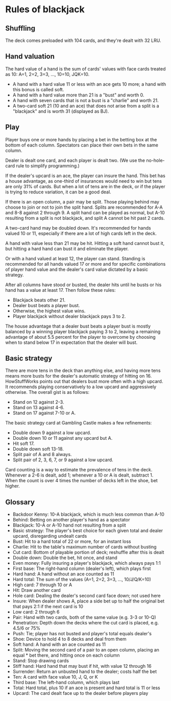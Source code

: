 Rules of blackjack
==================

Shuffling
---------
The deck comes preloaded with 104 cards, and they're dealt with 32 LRU.

Hand valuation
--------------
The hard value of a hand is the sum of cards' values with face cards treated as 10: A=1, 2=2, 3=3, ..., 10=10, JQK=10.

* A hand with a hard value 11 or less with an ace gets 10 more; a hand with this bonus is called soft.
* A hand with a hard value more than 21 is a "bust" and worth 0.
* A hand with seven cards that is not a bust is a "charlie" and worth 21.
* A two-card soft 21 (10 and an ace) that does not arise from a split is a "blackjack" and is worth 31 (displayed as BJ).

Play
----
Player buys one or more hands by placing a bet in the betting box at the bottom of each column. Spectators can place their own bets in the same column.

Dealer is dealt one card, and each player is dealt two.
(We use the no-hole-card rule to simplify programming.)

If the dealer's upcard is an ace, the player can insure the hand.  This bet has a house advantage, as one-third of insurances would need to win but tens are only 31% of cards.  But when a lot of tens are in the deck, or if the player is trying to reduce variation, it can be a good deal.

If there is an open column, a pair may be split. Those playing behind may choose to join or not to join the split hand. Splits are recommended for A-A and 8-8 against 2 through 9. A split hand can be played as normal, but A-10 resulting from a split is not blackjack, and split A cannot be hit past 2 cards.

A two-card hand may be doubled down. It's recommended for hands valued 10 or 11, especially if there are a lot of high cards left in the deck.

A hand with value less than 21 may be hit. Hitting a soft hand cannot bust it, but hitting a hard hand can bust it and eliminate the player.

Or with a hand valued at least 12, the player can stand. Standing is recommended for all hands valued 17 or more and for specific combinations of player hand value and the dealer's card value dictated by a basic strategy.

After all columns have stood or busted, the dealer hits until he busts or his hand has a value at least 17.  Then follow these rules:

* Blackjack beats other 21.
* Dealer bust beats a player bust.
* Otherwise, the highest value wins.
* Player blackjack without dealer blackjack pays 3 to 2.

The house advantage that a dealer bust beats a player bust is mostly balanced by a winning player blackjack paying 3 to 2, leaving a remaining advantage of about 5.5 percent for the player to overcome by choosing when to stand below 17 in expectation that the dealer will bust.

Basic strategy
--------------
There are more tens in the deck than anything else, and having more tens means more busts for the dealer's automatic strategy of hitting on 16. HowStuffWorks points out that dealers bust more often with a high upcard. It recommends playing conservatively to a low upcard and aggressively otherwise.  The overall gist is as follows:

* Stand on 12 against 2-3.
* Stand on 13 against 4-6.
* Stand on 17 against 7-10 or A.

The basic strategy card at Gambling Castle makes a few refinements:

* Double down 9 against a low upcard.
* Double down 10 or 11 against any upcard but A.
* Hit soft 17.
* Double down soft 13-18.
* Split pair of A and 8 always.
* Split pair of 2, 3, 6, 7, or 9 against a low upcard.

Card counting is a way to estimate the prevalence of tens in the deck. Whenever a 2-6 is dealt, add 1; whenever a 10 or A is dealt, subtract 1.  When the count is over 4 times the number of decks left in the shoe, bet higher.

Glossary
--------

* Backdoor Kenny: 10-A blackjack, which is much less common than A-10
* Behind: Betting on another player's hand as a spectator
* Blackjack: 10-A or A-10 hand not resulting from a split
* Basic strategy: The player's best choice for each given total and dealer upcard, disregarding undealt cards
* Bust: Hit to a hard total of 22 or more, for an instant loss
* Charlie: Hit to the table's maximum number of cards without busting
* Cut card: Bottom of playable portion of deck; reshuffle after this is dealt
* Double down: Double the bet, hit once, and stand
* Even money: Fully insuring a player's blackjack, which always pays 1:1
* First base: The right-hand column (dealer's left), which plays first
* Hard hand: A hand without an ace counted as 11
* Hard total: The sum of the values (A=1, 2=2, 3=3, ..., 10/J/Q/K=10)
* High card: 7 through 10 or A
* Hit: Draw another card
* Hole card: Dealing the dealer's second card face down; not used here
* Insure: When dealer shows A, place a side bet up to half the original bet that pays 2:1 if the next card is 10
* Low card: 2 through 6
* Pair: Hand with two cards, both of the same value (e.g. 3-3 or 10-Q)
* Penetration: Depth down the decks where the cut card is placed, e.g. 4.5/6 or 75%
* Push: Tie; player has not busted and player's total equals dealer's
* Shoe: Device to hold 4 to 8 decks and deal from them
* Soft hand: A hand with an ace counted as 11
* Split: Moving the second card of a pair to an open column, placing an equal * bet there, and hitting once on each column
* Stand: Stop drawing cards
* Stiff hand: Hard hand that may bust if hit, with value 12 through 16
* Surrender: Return an unbusted hand to the dealer; costs half the bet
* Ten: A card with face value 10, J, Q, or K
* Third base: The left-hand column, which plays last
* Total: Hard total, plus 10 if an ace is present and hard total is 11 or less
* Upcard: The card dealt face up to the dealer before players play
